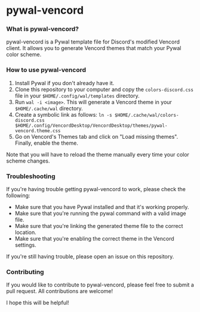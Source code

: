 # pywal-vencord

### What is pywal-vencord?

pywal-vencord is a Pywal template file for Discord's modified Vencord client. It allows you to generate Vencord themes that match your Pywal color scheme.

### How to use pywal-vencord

1. Install Pywal if you don't already have it.
2. Clone this repository to your computer and copy the `colors-discord.css` file in your `$HOME/.config/wal/templates` directory.
3. Run `wal -i <image>`. This will generate a Vencord theme in your `$HOME/.cache/wal` directory.
4. Create a symbolic link as follows: `ln -s $HOME/.cache/wal/colors-discord.css $HOME/.config/VencordDesktop/VencordDesktop/themes/pywal-vencord.theme.css`
5. Go on Vencord's Themes tab and click on "Load missing themes". Finally, enable the theme.

Note that you will have to reload the theme manually every time your color scheme changes.

### Troubleshooting
If you're having trouble getting pywal-vencord to work, please check the following:

- Make sure that you have Pywal installed and that it's working properly.
- Make sure that you're running the pywal command with a valid image file.
- Make sure that you're linking the generated theme file to the correct location.
- Make sure that you're enabling the correct theme in the Vencord settings.

If you're still having trouble, please open an issue on this repository.

### Contributing
If you would like to contribute to pywal-vencord, please feel free to submit a pull request. All contributions are welcome!

I hope this will be helpful!
